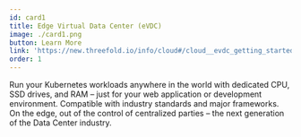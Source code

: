 ```yaml
---
id: card1
title: Edge Virtual Data Center (eVDC)
image: ./card1.png
button: Learn More
link: 'https://new.threefold.io/info/cloud#/cloud__evdc_getting_started'
order: 1
---
```


Run your Kubernetes workloads anywhere in the world with dedicated CPU, SSD drives, and RAM – just for your web application or development environment. Compatible with industry standards and major frameworks. On the edge, out of the control of centralized parties – the next generation of the Data Center industry.